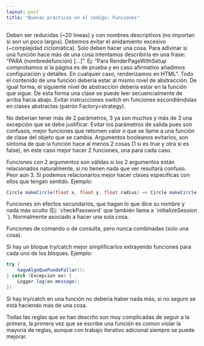 ```yaml
---
layout: post
title: "Buenas prácticas en el código: Funciones"
---
```

Deben ser reducidas (~20 líneas) y con nombres descriptivos (no importan si son un poco largos). Debemos evitar<!--more--> el anidamiento excesivo (~complejidad ciclomática). 
Solo deben hacer una cosa. Para adivinar si una función hace más de una cosa intentamos describirla en una frase: “PARA (nombredefunción) […]”. Ej: “Para RenderPageWithSetup comprobamos si la página es de prueba y en caso afirmativo añadimos configuración y detalles. En cualquier caso, renderizamos en HTML”. Todo el contenido de una función debería estar al mismo nivel de abstracción. De igual forma, el siguiente nivel de abstracción debería estar en la función que sigue. De esta forma una clase se puede leer secuencialmente de arriba hacia abajo.
Evitar instrucciones switch en funciones escondiéndolas en clases abstractas (patrón Factory+strategy).

No deberían tener más de 2 parámetros, 3 ya son muchos y más de 3 una excepción que se debe justificar. Evitar los parámetros de salida pues son confusos, mejor funciones que retornen valor o que se llame a una función de clase del objeto que se cambia. Argumentos booleanos evitarlos, son síntoma de que la función hace al menos 2 cosas (1 si es true y otra si es false), en este caso mejor hacer 2 funciones, una para cada caso.

Funciones con 2 argumentos son válidas si los 2 argumentos están relacionados naturalmente, si no tienen nada que ver resultará confuso. Peor aún 3. Si podemos relacionarlos mejor hacer clases específicas con ellos que tengan sentido. Ejemplo: 
```csharp
Circle makeCircle(float x, float y, float radius) –> Circle makeCircle(Point p, float radius))
```

Funciones sin efectos secundarios, que hagan lo que dice su nombre y nada más oculto (Ej: ´checkPassword´ que también llama a ´initializeSession´). Normalmente asociado a hacer una sola cosa.

Funciones de comando o de consulta, pero nunca combinadas (solo una cosa).

Si hay un bloque try/catch mejor simplificarlos extrayendo funciones para cada uno de los bloques. Ejemplo:
```csharp
try { 
    hagoAlgoQuePuedeFallar(); 
} catch (Excepcion ex) { 
    Logger.log(ex.message);
})
```
Si hay try/catch en una función no debería haber nada más, si no seguro se está haciendo más de una cosa.

Todas las reglas que se han descrito son muy complicadas de seguir a la primera, la primera vez que se escribe una función es común violar la mayoría de reglas, aunque con trabajo iterativo adicional siempre se puede mejorar.